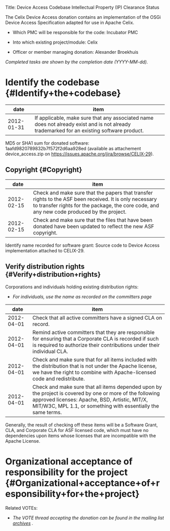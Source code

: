 Title: Device Access Codebase Intellectual Property (IP) Clearance Status


The Celix Device Access donation contains an implementation of the OSGi Device Access Specification adapted for use in Apache Celix.



- Which PMC will be responsible for the code: Incubator PMC


- Into which existing project/module: Celix


- Officer or member managing donation: Alexander Broekhuis

 _Completed tasks are shown by the completion date (YYYY-MM-dd)._ 


# Identify the codebase {#Identify+the+codebase}

| date | item |
|------|------|
| 2012-01-31 | If applicable, make sure that any associated name does not already exist and is not already trademarked for an existing software product. |

MD5 or SHA1 sum for donated software: 1aafd9820789832b7f572f2d6aa928ed (available as attachement device_access.zip on https://issues.apache.org/jira/browse/CELIX-29).


## Copyright {#Copyright}

| date | item |
|------|------|
| 2012-02-15 | Check and make sure that the papers that transfer rights to the ASF been received. It is only necessary to transfer rights for the package, the core code, and any new code produced by the project. |
| 2012-02-15 | Check and make sure that the files that have been donated have been updated to reflect the new ASF copyright. |

Identify name recorded for software grant: Source code to Device Access implementation attached to CELIX-29.


## Verify distribution rights {#Verify+distribution+rights}

Corporations and individuals holding existing distribution rights:



-  _For individuals, use the name as recorded on the committers page_ 

| date | item |
|------|------|
| 2012-04-01 | Check that all active committers have a signed CLA on record. |
| 2012-04-01 | Remind active committers that they are responsible for ensuring that a Corporate CLA is recorded if such is required to authorize their contributions under their individual CLA. |
| 2012-04-01 | Check and make sure that for all items included with the distribution that is not under the Apache license, we have the right to combine with Apache-licensed code and redistribute. |
| 2012-04-01 | Check and make sure that all items depended upon by the project is covered by one or more of the following approved licenses: Apache, BSD, Artistic, MIT/X, MIT/W3C, MPL 1.1, or something with essentially the same terms. |

Generally, the result of checking off these items will be a Software Grant, CLA, and Corporate CLA for ASF licensed code, which must have no dependencies upon items whose licenses that are incompatible with the Apache License.


# Organizational acceptance of responsibility for the project {#Organizational+acceptance+of+responsibility+for+the+project}

Related VOTEs:



-  _The VOTE thread accepting the donation can be found in the mailing list [archives](http://incubator.markmail.org/thread/xq6yqpg2g4d74pdx) ._ 
